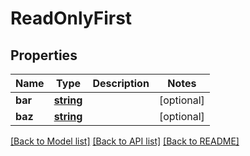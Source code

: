 # ReadOnlyFirst

## Properties
Name | Type | Description | Notes
------------ | ------------- | ------------- | -------------
**bar** | [**string**](.md) |  | [optional] 
**baz** | [**string**](.md) |  | [optional] 

[[Back to Model list]](../README.md#documentation-for-models) [[Back to API list]](../README.md#documentation-for-api-endpoints) [[Back to README]](../README.md)

